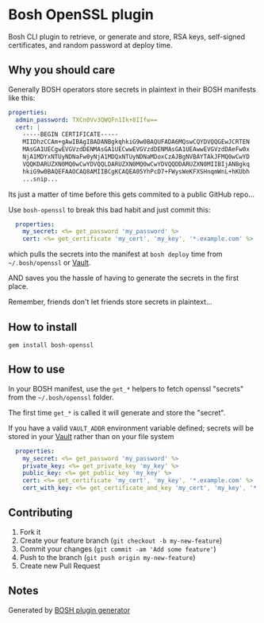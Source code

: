 # Bosh OpenSSL plugin
Bosh CLI plugin to retrieve, or generate and store, RSA keys, self-signed certificates, and random password at deploy time.

## Why you should care

Generally BOSH operators store secrets in plaintext in their BOSH manifests like this:

```yaml
properties:
  admin_password: TXCn0Vv3QWQFn1Ik+8IIfw==
  cert: |
    -----BEGIN CERTIFICATE-----
    MIIDhzCCAm+gAwIBAgIBADANBgkqhkiG9w0BAQUFADA6MQswCQYDVQQGEwJCRTEN
    MAsGA1UECgwEVGVzdDENMAsGA1UECwwEVGVzdDENMAsGA1UEAwwEVGVzdDAeFw0x
    NjA1MDYxNTUyNDNaFw0yNjA1MDQxNTUyNDNaMDoxCzAJBgNVBAYTAkJFMQ0wCwYD
    VQQKDARUZXN0MQ0wCwYDVQQLDARUZXN0MQ0wCwYDVQQDDARUZXN0MIIBIjANBgkq
    hkiG9w0BAQEFAAOCAQ8AMIIBCgKCAQEA05YhPcD7+FWysWeKFXSHnqmWnL+hKUbh
    ...snip...
```

Its just a matter of time before this gets commited to a public GitHub repo...

Use `bosh-openssl` to break this bad habit and just commit this:

```yaml
  properties:
    my_secret: <%= get_password 'my_password' %> 
    cert: <%= get_certificate 'my_cert', 'my_key', '*.example.com' %>
```

which pulls the secrets into the manifest at `bosh deploy` time from `~/.bosh/openssl`
or [Vault](https://www.vaultproject.io/).

AND saves you the hassle of having to generate the secrets in the first place.

Remember, friends don't let friends store secrets in plaintext...

## How to install
```
gem install bosh-openssl
```

## How to use

In your BOSH manifest, use the `get_*` helpers to fetch openssl "secrets" from the `~/.bosh/openssl` folder.

The first time `get_*` is called it will generate and store the "secret".

If you have a valid `VAULT_ADDR` environment variable defined; secrets will be stored 
in your [Vault](https://www.vaultproject.io/) rather than on your file system

```yaml
  properties:
    my_secret: <%= get_password 'my_password' %> 
    private_key: <%= get_private_key 'my_key' %>
    public_key: <%= get_public_key 'my_key' %>
    cert: <%= get_certificate 'my_cert', 'my_key', '*.example.com' %>
    cert_with_key: <%= get_certificate_and_key 'my_cert', 'my_key', '*.example.com' %>
```

## Contributing

1. Fork it
2. Create your feature branch (`git checkout -b my-new-feature`)
3. Commit your changes (`git commit -am 'Add some feature'`)
4. Push to the branch (`git push origin my-new-feature`)
5. Create new Pull Request

## Notes

Generated by [BOSH plugin generator](https://github.com/Altoros/bosh-plugin-generator)
